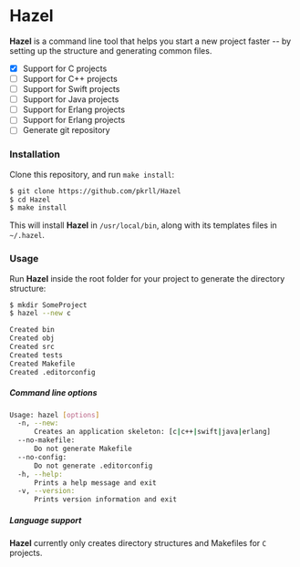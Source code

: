 # Hazel

**Hazel** is a command line tool that helps you start a new project faster -- by setting up the structure and generating common files.

- [x] Support for C projects
- [ ] Support for C++ projects
- [ ] Support for Swift projects
- [ ] Support for Java projects
- [ ] Support for Erlang projects
- [ ] Support for Erlang projects
- [ ] Generate git repository

### Installation

Clone this repository, and run ``make install``:

```bash
$ git clone https://github.com/pkrll/Hazel
$ cd Hazel
$ make install
```

This will install **Hazel** in ``/usr/local/bin``, along with its templates files in ``~/.hazel``.

### Usage

Run **Hazel** inside the root folder for your project to generate the directory structure:

```bash
$ mkdir SomeProject
$ hazel --new c

Created bin
Created obj
Created src
Created tests
Created Makefile
Created .editorconfig
```

##### Command line options

```bash
Usage: hazel [options]
  -n, --new:
      Creates an application skeleton: [c|c++|swift|java|erlang]
  --no-makefile:
      Do not generate Makefile
  --no-config:
      Do not generate .editorconfig
  -h, --help:
      Prints a help message and exit
  -v, --version:
      Prints version information and exit
```

##### Language support

**Hazel** currently only creates directory structures and Makefiles for ``C`` projects.
